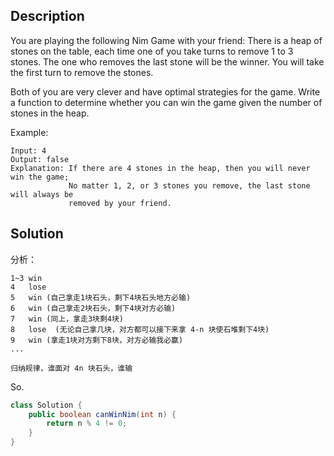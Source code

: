 ## Description

You are playing the following Nim Game with your friend: There is a heap of stones on the table, each time one of you take turns to remove 1 to 3 stones. The one who removes the last stone will be the winner. You will take the first turn to remove the stones.

Both of you are very clever and have optimal strategies for the game. Write a function to determine whether you can win the game given the number of stones in the heap.

Example:
```
Input: 4
Output: false 
Explanation: If there are 4 stones in the heap, then you will never win the game;
             No matter 1, 2, or 3 stones you remove, the last stone will always be 
             removed by your friend.
```

## Solution

分析：  
```
1~3 win
4   lose
5   win (自己拿走1块石头，剩下4块石头地方必输)
6   win (自己拿走2块石头，剩下4块对方必输)
7   win (同上，拿走3块剩4块)
8   lose  (无论自己拿几块，对方都可以接下来拿 4-n 块使石堆剩下4块)
9   win (拿走1块对方剩下8块，对方必输我必赢)
...

归纳规律，谁面对 4n 块石头，谁输
```
So.
```java
class Solution {
    public boolean canWinNim(int n) {
        return n % 4 != 0;
    }
}
```
